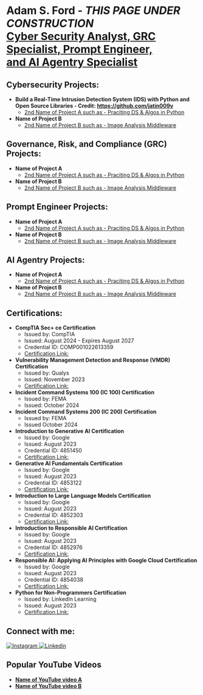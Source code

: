 <h1>Adam S. Ford - <i>THIS PAGE UNDER CONSTRUCTION</i> <br/><a href="https://www.linkedin.com/in/adam-spach-ford">Cyber Security Analyst, GRC Specialist, Prompt Engineer,</a> <br/> <a href="https://github.com/adamsprompt">and AI Agentry Specialist</a></h1>

<h2> Cybersecurity Projects:</h2>

- <b>  Build a Real-Time Intrusion Detection System (IDS) with Python and Open Source Libraries - Credit: https://github.com/jatin009v  </b>
  - [ 2nd Name of Project A such as - Praciting DS & Algos in Python](https://github.com/joshmadakor1/Algorithms-Practice)
- <b>  Name of Project B  </b>
  - [ 2nd Name of Project B such as - Image Analysis Middleware](https://github.com/joshmadakor1/4chan-Image-Analysis-Middleware-C964)

<h2> Governance, Risk, and Compliance (GRC) Projects:</h2>

- <b>  Name of Project A  </b>
  - [ 2nd Name of Project A such as - Praciting DS & Algos in Python](https://github.com/joshmadakor1/Algorithms-Practice)
- <b>  Name of Project B  </b>
  - [ 2nd Name of Project B such as - Image Analysis Middleware](https://github.com/joshmadakor1/4chan-Image-Analysis-Middleware-C964)

<h2> Prompt Engineer Projects:</h2>

- <b>  Name of Project A  </b>
  - [ 2nd Name of Project A such as - Praciting DS & Algos in Python](https://github.com/joshmadakor1/Algorithms-Practice)
- <b>  Name of Project B  </b>
  - [ 2nd Name of Project B such as - Image Analysis Middleware](https://github.com/joshmadakor1/4chan-Image-Analysis-Middleware-C964)

<h2> AI Agentry Projects:</h2>

- <b>  Name of Project A  </b>
  - [ 2nd Name of Project A such as - Praciting DS & Algos in Python](https://github.com/joshmadakor1/Algorithms-Practice)
- <b>  Name of Project B  </b>
  - [ 2nd Name of Project B such as - Image Analysis Middleware](https://github.com/joshmadakor1/4chan-Image-Analysis-Middleware-C964)

<h2> Certifications:</h2>

- <b>  CompTIA Sec+ ce Certification</b>
  - Issued by: CompTIA
  - Issued: August 2024 - Expires August 2027
  - Credential ID: COMP001022613359
  - [Certification Link:](https://www.credly.com/badges/4b9859b2-7a1f-4d88-b94c-00b2e7497bb9/linked_in_profile)
- <b>  Vulnerability Management Detection and Response (VMDR) Certification</b>
  - Issued by: Qualys
  - Issued: November 2023
  - [Certification Link:](https://www.qualys.com)
- <b>  Incident Command Systems 100 (IC 100) Certification</b>
  - Issued by: FEMA
  - Issued: October 2024
- <b>  Incident Command Systems 200 (IC 200) Certification</b>
  - Issued by: FEMA
  - Issued October 2024
- <b>  Introduction to Generative AI Certification</b>
  - Issued by: Google
  - Issued: August 2023
  - Credential ID: 4851450
  - [Certification Link:](https://www.cloudskillsboost.google/public_profiles/85418996-2e69-4b46-b991-4c490af58fad/badges/4851450?utm_medium=social&utm_source=linkedin&utm_campaign=ql-social-share)
- <b>  Generative AI Fundamentals Certification</b>
  - Issued by: Google
  - Issued: August 2023
  - Credential ID: 4853122
  - [Certification Link:](https://www.cloudskillsboost.google/public_profiles/85418996-2e69-4b46-b991-4c490af58fad/badges/4853122?utm_medium=social&utm_source=linkedin&utm_campaign=ql-social-share)
- <b>  Introduction to Large Language Models Certification</b>
  - Issued by: Google
  - Issued: August 2023
  - Credential ID: 4852303
  - [Certification Link:](https://www.cloudskillsboost.google/public_profiles/85418996-2e69-4b46-b991-4c490af58fad/badges/4852303?utm_medium=social&utm_source=linkedin&utm_campaign=ql-social-share)
- <b>  Introduction to Responsible AI Certification</b>
  - Issued by: Google
  - Issued: August 2023
  - Credential ID: 4852976
  - [Certification Link:](https://www.cloudskillsboost.google/public_profiles/85418996-2e69-4b46-b991-4c490af58fad/badges/4852976?utm_medium=social&utm_source=linkedin&utm_campaign=ql-social-share)
- <b>  Responsible AI: Applying AI Principles with Google Cloud Certification</b>
  - Issued by: Google
  - Issued: August 2023
  - Credential ID: 4854038
  - [Certification Link:](https://www.cloudskillsboost.google/public_profiles/85418996-2e69-4b46-b991-4c490af58fad/badges/4854038?utm_medium=social&utm_source=linkedin&utm_campaign=ql-social-share)
- <b>  Python for Non-Programmers Certification</b>
  - Issued by: LinkedIn Learning
  - Issued: August 2023
  - [Certification Link:](https://www.linkedin.com/learning/certificates/6316bfeb7d9328f741ac88ad90b6cb8035734f87673b616b2d240a68d26f740e)

<h2> Connect with me:</h2>

<a href="https://www.instagram.com/adamsford_working/">
    <img alt="Instagram" src="https://img.shields.io/badge/Instagram-E4405F?logo=instagram&logoColor=white&style=for-the-badge" />
  </a>
  <a href="https://www.linkedin.com/in/adam-spach-ford/"><img alt="Linkedin" src="https://img.shields.io/badge/linkedin-0077B5?logo=linkedin&logoColor=white&style=for-the-badge" /></a>
</p>

<h2> Popular YouTube Videos</h2>

- <b>  [Name of YouTube video A](https://www.youtube.com/watch?v=a83ASGn_V_s)
- <b>  [Name of YouTube video B](https://www.youtube.com/watch?v=a83ASGn_V_s)


